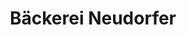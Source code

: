 ---
title: "Bäckerei Neudorfer"
url: /schoerfling-am-attersee/baeckerei-neudorfer/
shop: Bäckerei
---